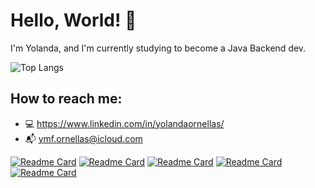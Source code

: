 # Hello, World! 👋
I'm Yolanda, and I'm currently studying to become a Java Backend dev.

![Top Langs](https://github-readme-stats.vercel.app/api/top-langs/?username=yornellas&layout=compact&theme=dark&langs_count=8)


## How to reach me:
- 💻  https://www.linkedin.com/in/yolandaornellas/
- 📬  ymf.ornellas@icloud.com

[![Readme Card](https://github-readme-stats.vercel.app/api/pin/?username=yornellas&repo=demo-dao-jdbc&theme=dark)](https://github.com/yornellas/demo-dao-jdbc)
[![Readme Card](https://github-readme-stats.vercel.app/api/pin/?username=yornellas&repo=shop-order-java-composition&theme=dark)](https://github.com/yornellas/shop-order-java-composition)
[![Readme Card](https://github-readme-stats.vercel.app/api/pin/?username=yornellas&repo=cities-api&theme=dark)](https://github.com/yornellas/cities-api)
[![Readme Card](https://github-readme-stats.vercel.app/api/pin/?username=yornellas&repo=order-springboot-java&theme=dark)](https://github.com/yornellas/order-springboot-java)
[![Readme Card](https://github-readme-stats.vercel.app/api/pin/?username=yornellas&repo=estudos-HiringCoders-VTEX&theme=dark)](https://github.com/yornellas/estudos-HiringCoders-VTEX)

<!---
yornellas/yornellas is a ✨ special ✨ repository because its `README.md` (this file) appears on your GitHub profile.
You can click the Preview link to take a look at your changes.
--->
